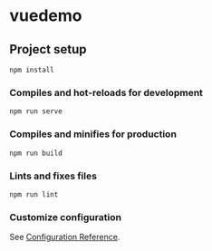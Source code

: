 # vuedemo

## Project setup
```
npm install
```

### Compiles and hot-reloads for development
```
npm run serve
```

### Compiles and minifies for production
```
npm run build
```

### Lints and fixes files
```
npm run lint
```

### Customize configuration
See [Configuration Reference](https://cli.vuejs.org/config/).

<!-- 逻辑调整：
    1.增和查要不要加，怎么加？===》done
    2.输入框做对字段长度的限制 ===》done；
    3.需要提供提示语的文本进行调整库里内容
    4:config做逻辑删除===》done
页面调整：
    1：修改框的宽度样式需不需要调整





1：提示语专门分表做；msg_info ===== done
2：用户首次进入提示选择语种 
3：access删除修改成禁用 done
4：添加新增，查询（根据code） ===》done
5：六月份后计划用户去掉删除，
6：switch==》开关，access——level==》访问级别，vuedemo==》后台管理，key==？控制属性，value==》值

待修复bug：
    1：用户删除后查询报错
    2：给用户删除改成禁用
    3：时间有问题 -->